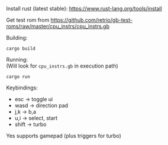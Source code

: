 Install rust (latest stable): https://www.rust-lang.org/tools/install  

Get test rom from https://github.com/retrio/gb-test-roms/raw/master/cpu_instrs/cpu_instrs.gb

Building:

```shell
cargo build
```

Running:  
(Will look for `cpu_instrs.gb` in execution path)
```shell
cargo run
```

Keybindings:
- esc -> toggle ui
- wasd -> direction pad
- j,k -> b,a
- u,i -> select, start
- shift -> turbo

Yes supports gamepad (plus triggers for turbo)